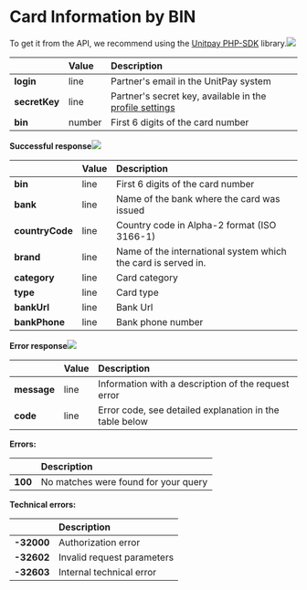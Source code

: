 # Card Information by BIN

To get it from the API, we recommend using the [Unitpay PHP-SDK](https://github.com/unitpay/php-sdk) library.![](https://gblobscdn.gitbook.com/assets%2F-M9Y_k8Gr-WxeECFRelw%2F-MA1PsbiuaLGnU-0ocfd%2F-MA1SJgP12meqOSDd7ci%2Fimage.png?alt=media&token=34130cce-ac4e-4ae2-94f4-d72a5bb980d5)

| ​ | **Value** | **Description** |
| :--- | :--- | :--- |
| **login** | line | Partner's email in the UnitPay system |
| **secretKey** | line | Partner's secret key, available in the [profile settings](https://unitpay.money/partner/profile/edit)​ |
| **bin** | number | First 6 digits of the card number |

**Successful response**![](https://gblobscdn.gitbook.com/assets%2F-M9Y_k8Gr-WxeECFRelw%2F-MA1PsbiuaLGnU-0ocfd%2F-MA1SOp9TY4nkRqBRc42%2Fimage.png?alt=media&token=392aac82-46bd-464b-a2d8-831a4814e6e4)

| ​ | **Value** | **Description** |
| :--- | :--- | :--- |
| **bin** | line | First 6 digits of the card number |
| **bank** | line | Name of the bank where the card was issued |
| **countryCode** | line | Country code in Alpha-2 format \(ISO 3166-1\) |
| **brand** | line | Name of the international system which the card is served in. |
| **category** | line | Card category |
| **type** | line | Card type |
| **bankUrl** | line | Bank Url |
| **bankPhone** | line | Bank phone number |

**Error response**![](https://gblobscdn.gitbook.com/assets%2F-M9Y_k8Gr-WxeECFRelw%2F-MA1PsbiuaLGnU-0ocfd%2F-MA1SUgIQuwxdUgyPl-y%2Fimage.png?alt=media&token=66ee4127-0324-423c-9288-5a80cfee868e)

| ​ | **Value** | **Description** |
| :--- | :--- | :--- |
| **message** | line | Information with a description of the request error |
| **code** | line | Error code, see detailed explanation in the table below |

**Errors:**

| ​ | **Description** |
| :--- | :--- |
| **100** | No matches were found for your query |

**Technical errors:**

| ​ | **Description** |
| :--- | :--- |
| **-32000** | Authorization error |
| **-32602** | Invalid request parameters |
| **-32603** | Internal technical error |

